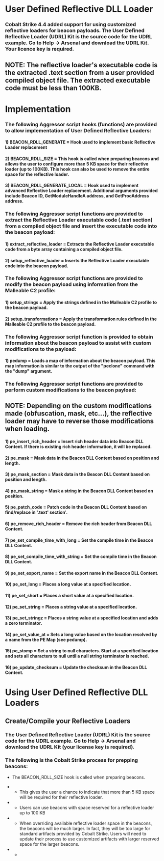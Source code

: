 # User Defined Reflective DLL Loader

### Cobalt Strike 4.4 added support for using customized reflective loaders for beacon payloads. The User Defined Reflective Loader (UDRL) Kit is the source code for the UDRL example. Go to Help -> Arsenal and download the UDRL Kit. Your licence key is required.

## NOTE: The reflective loader's executable code is the extracted .text section from a user provided compiled object file. The extracted executable code must be less than 100KB.

# Implementation

### The following Aggressor script hooks (functions) are provided to allow implementation of User Defined Reflective Loaders:

#### 1) BEACON_RDLL_GENERATE = Hook used to implement basic Reflective Loader replacement

#### 2) BEACON_RDLL_SIZE = This hook is called when preparing beacons and allows the user to configure more than 5 KB space for their reflective loader (up to 100KB). This hook can also be used to remove the entire space for the reflective loader.

#### 3) BEACON_RDLL_GENERATE_LOCAL = Hook used to implement advanced Reflective Loader replacement. Additional arguments provided include Beacon ID, GetModuleHandleA address, and GetProcAddress address.

### The following Aggressor script functions are provided to extract the Reflective Loader executable code (.text section) from a compiled object file and insert the executable code into the beacon payload:

#### 1) extract_reflective_loader = Extracts the Reflective Loader executable code from a byte array containing a compiled object file.

#### 2) setup_reflective_loader = Inserts the Reflective Loader executable code into the beacon payload.

### The following Aggressor script functions are provided to modify the beacon payload using information from the Malleable C2 profile:

#### 1) setup_strings = Apply the strings defined in the Malleable C2 profile to the beacon payload.

#### 2) setup_transformations = Apply the transformation rules defined in the Malleable C2 profile to the beacon payload.

### The following Aggressor script function is provided to obtain information about the beacon payload to assist with custom modifications to the payload:

#### 1) pedump = Loads a map of information about the beacon payload. This map information is similar to the output of the "peclone" command with the "dump" argument.

### The following Aggressor script functions are provided to perform custom modifications to the beacon payload:

## NOTE: Depending on the custom modifications made (obfuscation, mask, etc...), the reflective loader may have to reverse those modifications when loading.

#### 1) pe_insert_rich_header = Insert rich header data into Beacon DLL Content. If there is existing rich header information, it will be replaced.

#### 2) pe_mask = Mask data in the Beacon DLL Content based on position and length.

#### 3) pe_mask_section = Mask data in the Beacon DLL Content based on position and length.

#### 4) pe_mask_string = Mask a string in the Beacon DLL Content based on position.

#### 5) pe_patch_code = Patch code in the Beacon DLL Content based on find/replace in '.text' section'.

#### 6) pe_remove_rich_header = Remove the rich header from Beacon DLL Content.

#### 7) pe_set_compile_time_with_long = Set the compile time in the Beacon DLL Content.

#### 8) pe_set_compile_time_with_string = Set the compile time in the Beacon DLL Content.

#### 9) pe_set_export_name = Set the export name in the Beacon DLL Content.

#### 10) pe_set_long = Places a long value at a specified location.

#### 11) pe_set_short = Places a short value at a specified location.

#### 12) pe_set_string = Places a string value at a specified location.

#### 13) pe_set_stringz = Places a string value at a specified location and adds a zero terminator.

#### 14) pe_set_value_at = Sets a long value based on the location resolved by a name from the PE Map (see pedump).

#### 15) pe_stomp = Set a string to null characters. Start at a specified location and sets all characters to null until a null string terminator is reached.

#### 16) pe_update_checksum = Update the checksum in the Beacon DLL Content.

# Using User Defined Reflective DLL Loaders

## Create/Compile your Reflective Loaders

### The User Defined Reflective Loader (UDRL) Kit is the source code for the UDRL example. Go to Help -> Arsenal and download the UDRL Kit (your license key is required).

### The following is the Cobalt Strike process for prepping beacons:

 - The BEACON_RDLL_SIZE hook is called when preparing beacons.

 - - This gives the user a chance to indicate that more than 5 KB space will be required for their reflective loader.
 
 - - Users can use beacons with space reserved for a reflective loader up to 100 KB
 
 - - When overriding available reflective loader space in the beacons, the beacons will be much larger. In fact, they will be too large for standard artifacts provided by Cobalt Strike. Users will need to update their process to use customized artifacts with larger reserved space for the larger beacons.

 - - 

